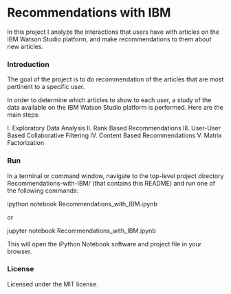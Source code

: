 # Recommendations with IBM

In this project I analyze the interactions that users have with articles on the IBM Watson Studio platform, and make recommendations to them about new articles.

### Introduction

The goal of the project is to do recommendation of the articles that are most pertinent to a specific user.

In order to determine which articles to show to each user, a study of the data available on the IBM Watson Studio platform is performed. Here are the main steps:


I. Exploratory Data Analysis
II. Rank Based Recommendations
III. User-User Based Collaborative Filtering
IV. Content Based Recommendations
V. Matrix Factorization

### Run
In a terminal or command window, navigate to the top-level project directory Recommendations-with-IBM/ (that contains this README) and run one of the following commands:

ipython notebook Recommendations_with_IBM.ipynb

or

jupyter notebook Recommendations_with_IBM.ipynb

This will open the iPython Notebook software and project file in your browser.

### License

Licensed under the MIT license.
